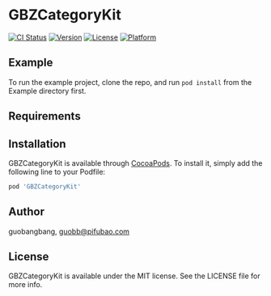 # GBZCategoryKit

[![CI Status](http://img.shields.io/travis/guobangbang/GBZCategoryKit.svg?style=flat)](https://travis-ci.org/guobangbang/GBZCategoryKit)
[![Version](https://img.shields.io/cocoapods/v/GBZCategoryKit.svg?style=flat)](http://cocoapods.org/pods/GBZCategoryKit)
[![License](https://img.shields.io/cocoapods/l/GBZCategoryKit.svg?style=flat)](http://cocoapods.org/pods/GBZCategoryKit)
[![Platform](https://img.shields.io/cocoapods/p/GBZCategoryKit.svg?style=flat)](http://cocoapods.org/pods/GBZCategoryKit)

## Example

To run the example project, clone the repo, and run `pod install` from the Example directory first.

## Requirements

## Installation

GBZCategoryKit is available through [CocoaPods](http://cocoapods.org). To install
it, simply add the following line to your Podfile:

```ruby
pod 'GBZCategoryKit'
```

## Author

guobangbang, guobb@pifubao.com

## License

GBZCategoryKit is available under the MIT license. See the LICENSE file for more info.
